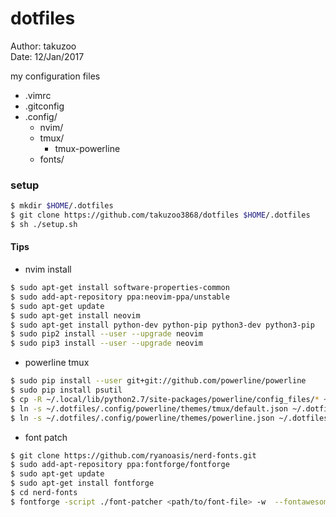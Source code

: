 # dotfiles
Author: takuzoo  
Date: 12/Jan/2017  

my configuration files
- .vimrc
- .gitconfig
- .config/
  - nvim/
  - tmux/
    - tmux-powerline
  - fonts/


### setup
```bash  
$ mkdir $HOME/.dotfiles
$ git clone https://github.com/takuzoo3868/dotfiles $HOME/.dotfiles
$ sh ./setup.sh
```

#### Tips

- nvim install
```bash
$ sudo apt-get install software-properties-common
$ sudo add-apt-repository ppa:neovim-ppa/unstable
$ sudo apt-get update
$ sudo apt-get install neovim
$ sudo apt-get install python-dev python-pip python3-dev python3-pip
$ sudo pip2 install --user --upgrade neovim
$ sudo pip3 install --user --upgrade neovim
```

- powerline tmux
```bash
$ sudo pip install --user git+git://github.com/powerline/powerline
$ sudo pip install psutil
$ cp -R ~/.local/lib/python2.7/site-packages/powerline/config_files/* ~/.config/powerline/
$ ln -s ~/.dotfiles/.config/powerline/themes/tmux/default.json ~/.dotfiles/.config/tmux/
$ ln -s ~/.dotfiles/.config/powerline/themes/powerline.json ~/.dotfiles/.config/tmux/
```

- font patch
```bash
$ git clone https://github.com/ryanoasis/nerd-fonts.git
$ sudo add-apt-repository ppa:fontforge/fontforge
$ sudo apt-get update
$ sudo apt-get install fontforge
$ cd nerd-fonts
$ fontforge -script ./font-patcher <path/to/font-file> -w  --fontawesome --fontawesomeextension --fontlinux  --octicons --powersymbols --pomicons
```
